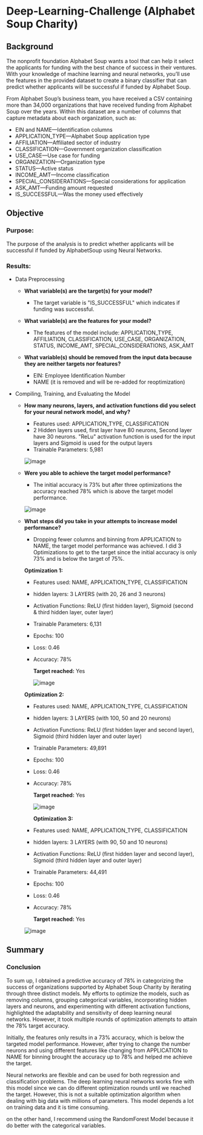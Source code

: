 # Deep-Learning-Challenge (Alphabet Soup Charity)

## Background
The nonprofit foundation Alphabet Soup wants a tool that can help it select the applicants for funding with the best chance of success in their ventures. With your knowledge of machine learning and neural networks, you’ll use the features in the provided dataset to create a binary classifier that can predict whether applicants will be successful if funded by Alphabet Soup.

From Alphabet Soup’s business team, you have received a CSV containing more than 34,000 organizations that have received funding from Alphabet Soup over the years. Within this dataset are a number of columns that capture metadata about each organization, such as:

* EIN and NAME—Identification columns
* APPLICATION_TYPE—Alphabet Soup application type
* AFFILIATION—Affiliated sector of industry
* CLASSIFICATION—Government organization classification
* USE_CASE—Use case for funding
* ORGANIZATION—Organization type
* STATUS—Active status
* INCOME_AMT—Income classification
* SPECIAL_CONSIDERATIONS—Special considerations for application
* ASK_AMT—Funding amount requested
* IS_SUCCESSFUL—Was the money used effectively

## Objective

### Purpose:
The purpose of the analysis is to predict whether applicants will be successful if funded by AlphabetSoup using Neural Networks.

### Results:

* Data Preprocessing

    * **What variable(s) are the target(s) for your model?**
       * The target variable is "IS_SUCCESSFUL" which indicates if funding was successful.
    
    * **What variable(s) are the features for your model?**
       * The features of the model include: APPLICATION_TYPE, AFFILIATION, CLASSIFICATION, USE_CASE, ORGANIZATION, STATUS, INCOME_AMT, SPECIAL_CONSIDERATIONS, ASK_AMT
    
    * **What variable(s) should be removed from the input data because they are neither targets nor features?**
       * EIN: Employee Identification Number
       * NAME (it is removed and will be re-added for reoptimization)
    
    
* Compiling, Training, and Evaluating the Model

   * **How many neurons, layers, and activation functions did you select for your neural network model, and why?**
      * Features used: APPLICATION_TYPE, CLASSIFICATION
      * 2 Hidden layers used, first layer have 80 neurons, Second layer have 30 neurons. "ReLu" activation function is used for the input layers and Sigmoid is used for the output layers
      * Trainable Parameters: 5,981
      
      ![image](https://user-images.githubusercontent.com/116117065/229635792-dceb42e6-8146-40e9-81e8-76f59f7c0f57.png)

      
     
   * **Were you able to achieve the target model performance?**
      * The initial accuracy is 73% but after three optimizations the accuracy reached 78% which is above the target model performance.
      
      
      ![image](https://user-images.githubusercontent.com/116117065/229636036-7a95fb14-b331-4493-9eca-92acf519d83d.png)


   
   * **What steps did you take in your attempts to increase model performance?**
      * Dropping fewer columns and binning from APPLICATION to NAME, the target model performance was achieved. I did 3 Optimizations to get to the target since the initial accuracy is only 73% and is below the target of 75%. 
      
      
      **Optimization 1:**
      
      * Features used: NAME, APPLICATION_TYPE, CLASSIFICATION
      * hidden layers: 3 LAYERS (with 20, 26 and 3 neurons)
      * Activation Functions: ReLU (first hidden layer), Sigmoid (second & third hidden layer, outer layer)
      * Trainable Parameters: 6,131
      * Epochs: 100
      * Loss: 0.46
      * Accuracy: 78%
      
        **Target reached:** Yes
        
        
          ![image](https://user-images.githubusercontent.com/116117065/229637355-7dba76f2-8c7d-4ac3-ae9f-5901a933a45d.png)
          
      
      
       **Optimization 2:**
       
       
       * Features used: NAME, APPLICATION_TYPE, CLASSIFICATION
      * hidden layers: 3 LAYERS (with 100, 50 and 20 neurons)
      * Activation Functions: ReLU (first hidden layer and second layer), Sigmoid (third hidden layer and outer layer)
      * Trainable Parameters: 49,891
      * Epochs: 100
      * Loss: 0.46
      * Accuracy: 78%
      
        **Target reached:** Yes
        
       
        ![image](https://user-images.githubusercontent.com/116117065/229637485-be905322-77b5-44ba-bc5d-4c91bd152f51.png)
       
       
        **Optimization 3:**
        
      * Features used: NAME, APPLICATION_TYPE, CLASSIFICATION
      * hidden layers: 3 LAYERS (with 90, 50 and 10 neurons)
      * Activation Functions: ReLU (first hidden layer and second layer), Sigmoid (third hidden layer and outer layer)
      * Trainable Parameters: 44,491
      * Epochs: 100
      * Loss: 0.46
      * Accuracy: 78%
      
        **Target reached:** Yes
          
      ![image](https://user-images.githubusercontent.com/116117065/229637575-2136bd22-d88d-49b4-b9af-c2fb0de39473.png)
      
      
      
## Summary
### Conclusion

To sum up, I obtained a predictive accuracy of 78% in categorizing the success of organizations supported by Alphabet Soup Charity by iterating through three distinct models. My efforts to optimize the models, such as removing columns, grouping categorical variables, incorporating hidden layers and neurons, and experimenting with different activation functions, highlighted the adaptability and sensitivity of deep learning neural networks. However, it took multiple rounds of optimization attempts to attain the 78% target accuracy.

Initially, the features only results in a 73% accuracy, which is below the targeted model performance. However, after trying to change the number neurons and using different features like changing from APPLICATION to NAME for binning brought the accuracy up to 78% and helped me achieve the target. 

Neural networks are flexible and can be used for both regression and classification problems. The deep learning neural networks works fine with this model since we can do different optimization rounds until we reached the target. However, this is not a suitable optimization algorithm when dealing with big data with millions of parameters. This model depends a lot on training data and it is time consuming.

on the other hand, I recommend using the RandomForest Model because it do better with the categorical variables.

     
 
 

      
 
   
   
   
   
   
   
   


